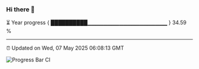 ### Hi there 👋

⏳ Year progress { ██████████▁▁▁▁▁▁▁▁▁▁▁▁▁▁▁▁▁▁▁▁ } 34.59 %

---

⏰ Updated on Wed, 07 May 2025 06:08:13 GMT

![Progress Bar CI](https://github.com/liununu/liununu/workflows/Progress%20Bar%20CI/badge.svg)
